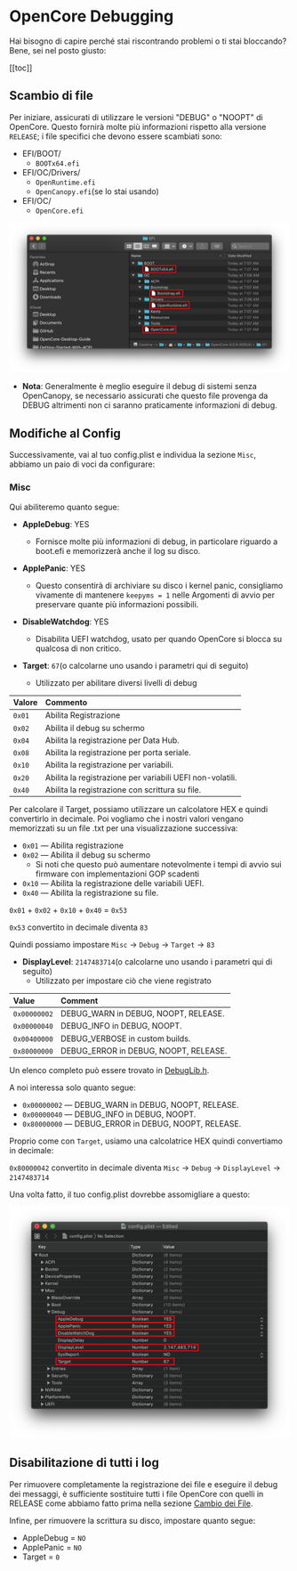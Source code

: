 # OpenCore Debugging

Hai bisogno di capire perché stai riscontrando problemi o ti stai bloccando? Bene, sei nel posto giusto:

[[toc]]

## Scambio di file

Per iniziare, assicurati di utilizzare le versioni "DEBUG" o "NOOPT" di OpenCore. Questo fornirà molte più informazioni rispetto alla versione `RELEASE`; i file specifici che devono essere scambiati sono:

* EFI/BOOT/
  * `BOOTx64.efi`
* EFI/OC/Drivers/
  * `OpenRuntime.efi`
  * `OpenCanopy.efi`(se lo stai usando)
* EFI/OC/
  * `OpenCore.efi`

![](../images/troubleshooting/debug-md/replace.png)

* **Nota**: Generalmente è meglio eseguire il debug di sistemi senza OpenCanopy, se necessario assicurati che questo file provenga da DEBUG altrimenti non ci saranno praticamente informazioni di debug.

## Modifiche al Config

Successivamente, vai al tuo config.plist e individua la sezione `Misc`, abbiamo un paio di voci da configurare:

### Misc

Qui abiliteremo quanto segue:

* **AppleDebug**: YES
  * Fornisce molte più informazioni di debug, in particolare riguardo a boot.efi e memorizzerà anche il log su disco.

* **ApplePanic**: YES
  * Questo consentirà di archiviare su disco i kernel panic, consigliamo vivamente di mantenere `keepyms = 1` nelle Argomenti di avvio per preservare quante più informazioni possibili.

* **DisableWatchdog**: YES
  * Disabilita UEFI watchdog, usato per quando OpenCore si blocca su qualcosa di non critico.

* **Target**: `67`(o calcolarne uno usando i parametri qui di seguito)
  * Utilizzato per abilitare diversi livelli di debug

| Valore | Commento |
| :--- | :--- |
| `0x01` | Abilita Registrazione |
| `0x02` | Abilita il debug su schermo |
| `0x04` | Abilita la registrazione per Data Hub. |
| `0x08` | Abilita la registrazione per porta seriale. |
| `0x10` | Abilita la registrazione per variabili. |
| `0x20` | Abilita la registrazione per variabili UEFI non-volatili. |
| `0x40` | Abilita la registrazione con scrittura su file. |

Per calcolare il Target, possiamo utilizzare un calcolatore HEX e quindi convertirlo in decimale. Poi vogliamo che i nostri valori vengano memorizzati su un file .txt per una visualizzazione successiva:

* `0x01` — Abilita registrazione
* `0x02` — Abilita il debug su schermo
  * Si noti che questo può aumentare notevolmente i tempi di avvio sui firmware con implementazioni GOP scadenti
* `0x10` — Abilita la registrazione delle variabili UEFI.
* `0x40` — Abilita la registrazione su file.

`0x01` + `0x02` + `0x10` + `0x40` = `0x53`

`0x53` convertito in decimale diventa `83`

Quindi possiamo impostare `Misc` -> `Debug` -> `Target` -> `83`

* **DisplayLevel**: `2147483714`(o calcolarne uno usando i parametri qui di seguito)
  * Utilizzato per impostare ciò che viene registrato

| Value | Comment |
| :--- | :--- |
| `0x00000002` | DEBUG_WARN in DEBUG, NOOPT, RELEASE. |
| `0x00000040` | DEBUG_INFO in DEBUG, NOOPT. |
| `0x00400000` | DEBUG_VERBOSE in custom builds. |
| `0x80000000` | DEBUG_ERROR in DEBUG, NOOPT, RELEASE. |

  Un elenco completo può essere trovato in [DebugLib.h](https://github.com/tianocore/edk2/blob/UDK2018/MdePkg/Include/Library/DebugLib.h).

A noi interessa solo quanto segue:

* `0x00000002` — DEBUG_WARN in DEBUG, NOOPT, RELEASE.
* `0x00000040` — DEBUG_INFO in DEBUG, NOOPT.
* `0x80000000` — DEBUG_ERROR in DEBUG, NOOPT, RELEASE.

Proprio come con `Target`, usiamo una calcolatrice HEX quindi convertiamo in decimale:

`0x80000042` convertito in decimale diventa `Misc` -> `Debug` -> `DisplayLevel` -> `2147483714`

Una volta fatto, il tuo config.plist dovrebbe assomigliare a questo:

![](../images/troubleshooting/debug-md/debug.png)

## Disabilitazione di tutti i log

Per rimuovere completamente la registrazione dei file e eseguire il debug dei messaggi, è sufficiente sostituire tutti i file OpenCore con quelli in RELEASE come abbiamo fatto prima nella sezione [Cambio dei File](#file-swap).

Infine, per rimuovere la scrittura su disco, impostare quanto segue:

* AppleDebug = `NO`
* ApplePanic = `NO`
* Target = `0`
